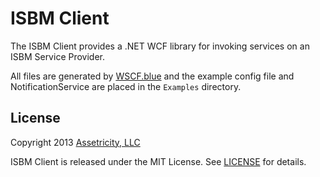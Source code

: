 # ISBM Client

The ISBM Client provides a .NET WCF library for invoking services on an ISBM Service Provider.

All files are generated by [WSCF.blue](http://wscfblue.codeplex.com) and the example config file and NotificationService are placed in the `Examples` directory.

## License

Copyright 2013 [Assetricity, LLC](http://assetricity.com)

ISBM Client is released under the MIT License. See [LICENSE](https://github.com/assetricity/IsbmClient/blob/master/LICENSE) for details.
